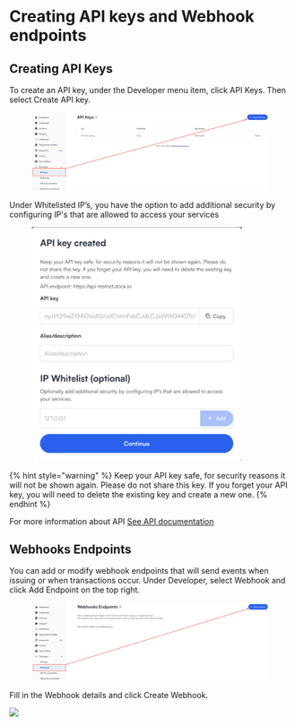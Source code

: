 # Creating API keys and Webhook endpoints

## Creating API Keys <a href="#h_4fdcc1a10e" id="h_4fdcc1a10e"></a>

To create an API key, under the Developer menu item, click API Keys. Then select Create API key.

<figure><img src="../.gitbook/assets/Screenshot 2024-12-23 at 16.48.04.png" alt=""><figcaption></figcaption></figure>

Under Whitelisted IP’s, you have the option to add additional security by configuring IP's that are allowed to access your services

<div align="left"><figure><img src="../.gitbook/assets/Screenshot 2024-11-26 at 16.30.36.png" alt="" width="375"><figcaption></figcaption></figure></div>

{% hint style="warning" %}
Keep your API key safe, for security reasons it will not be shown again. Please do not share this key. If you forget your API key, you will need to delete the existing key and create a new one.
{% endhint %}

For more information about API [See API documentation](../truvera-api/)

## Webhooks Endpoints <a href="#h_fae99467a4" id="h_fae99467a4"></a>

You can add or modify webhook endpoints that will send events when issuing or when transactions occur. Under Developer, select Webhook and click Add Endpoint on the top right.

<figure><img src="../.gitbook/assets/Screenshot 2024-12-23 at 16.49.29.png" alt=""><figcaption></figcaption></figure>

Fill in the Webhook details and click Create Webhook.

[![](https://downloads.intercomcdn.com/i/o/797831076/f27e685f76d0e00a209759cd/6356fc0a5432fa812b8eaea6_2-Webhook+details.png)](https://downloads.intercomcdn.com/i/o/797831076/f27e685f76d0e00a209759cd/6356fc0a5432fa812b8eaea6_2-Webhook+details.png)
